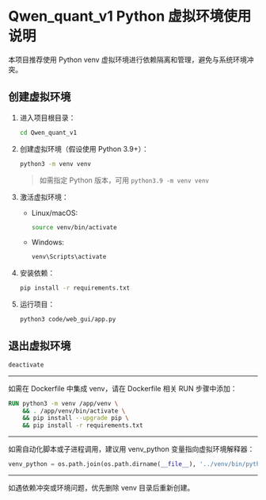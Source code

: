 # Qwen_quant_v1 Python 虚拟环境使用说明

本项目推荐使用 Python venv 虚拟环境进行依赖隔离和管理，避免与系统环境冲突。

## 创建虚拟环境

1. 进入项目根目录：
   ```zsh
   cd Qwen_quant_v1
   ```
2. 创建虚拟环境（假设使用 Python 3.9+）：
   ```zsh
   python3 -m venv venv
   ```
   > 如需指定 Python 版本，可用 `python3.9 -m venv venv`

3. 激活虚拟环境：
   - Linux/macOS:
     ```zsh
     source venv/bin/activate
     ```
   - Windows:
     ```bat
     venv\Scripts\activate
     ```

4. 安装依赖：
   ```zsh
   pip install -r requirements.txt
   ```

5. 运行项目：
   ```zsh
   python3 code/web_gui/app.py
   ```

## 退出虚拟环境

```zsh
deactivate
```

---

如需在 Dockerfile 中集成 venv，请在 Dockerfile 相关 RUN 步骤中添加：
```Dockerfile
RUN python3 -m venv /app/venv \
    && . /app/venv/bin/activate \
    && pip install --upgrade pip \
    && pip install -r requirements.txt
```

---

如需自动化脚本或子进程调用，建议用 venv_python 变量指向虚拟环境解释器：
```python
venv_python = os.path.join(os.path.dirname(__file__), '../venv/bin/python')
```

---

如遇依赖冲突或环境问题，优先删除 venv 目录后重新创建。
